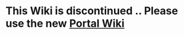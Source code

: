# This Wiki is discontinued .. Please use the new [Portal Wiki](https://github.com/MCT-master/portal-wiki)
